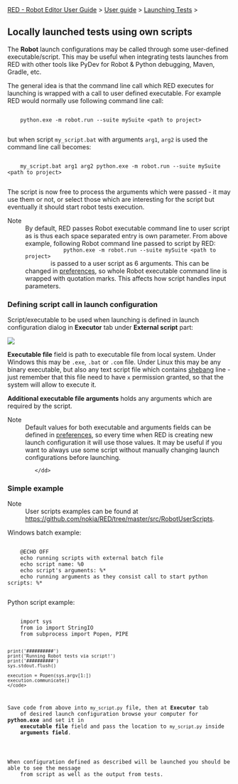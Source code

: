 <html>
<head>
<link href="PLUGINS_ROOT/org.robotframework.ide.eclipse.main.plugin.doc.user/help/style.css" rel="stylesheet" type="text/css"/>
</head>
<body>
<a href="RED/../../../../help/index.html">RED - Robot Editor User Guide</a> &gt; <a href="RED/../../../../help/user_guide/user_guide.html">User guide</a> &gt; <a href="RED/../../../../help/user_guide/launching.html">Launching Tests</a> &gt; 
	<h2>Locally launched tests using own scripts</h2>
<p>The <b>Robot</b> launch configurations may be called through some user-defined executable/script. 
	This may be useful when integrating tests launches from RED with other tools like PyDev for 
	Robot &amp; Python debugging, Maven, Gradle, etc.
	</p>
<p>The general idea is that the command line call which RED executes for launching is wrapped
	with a call to user defined executable. For example RED would normally use following command
	line call:
	</p>
<code>
	python.exe -m robot.run --suite mySuite &lt;path to project&gt;
	</code>
<p>but when script <code>my_script.bat</code> with arguments <code>arg1</code>, <code>arg2</code> is
	used the command line call becomes:
	</p>
<code>
	my_script.bat arg1 arg2 python.exe -m robot.run --suite mySuite &lt;path to project&gt;
	</code>
<p>The script is now free to process the arguments which were passed - it may use them or not, or
	select those which are interesting for the script but eventually it should start robot tests execution.
	</p>
<dl class="note">
<dt>Note</dt>
<dd>By default, RED passes Robot executable command line to user script as is thus each space separated entry is own parameter.
       From above example, following Robot command line passed to script by RED:
       	<code>
            python.exe -m robot.run --suite mySuite &lt;path to project&gt;
        </code>
        is passed to a user script as 6 arguments. This can be changed in <a href="launch_prefs.html">preferences</a>, so whole Robot executable command line is wrapped with quotation marks. This affects how script handles input parameters.
	   </dd>
</dl>
<h3>Defining script call in launch configuration</h3>
<p>Script/executable to be used when launching is defined in launch configuration dialog in <b>Executor</b> tab under <b>External script</b> part:</p>
<img src="images/local_config_exec.png"/>
<p><b>Executable file</b> field is path to executable file from local system. Under Windows this may be <code>.exe</code>,
	<code>.bat</code> or <code>.com</code> file. Under Linux this may be any binary executable, but also 
	any text script file which contains 
	<a class="external" href="https://en.wikipedia.org/wiki/Shebang_(Unix)" target="_blank">shebang</a> line - just 
	remember that this file need to have <code>x</code> permission granted, so that the system will allow to
	execute it.
	</p>
<p><b>Additional executable file arguments</b> holds any arguments which are required by the script.</p>
<dl class="note">
<dt>Note</dt>
<dd>Default values for both executable and arguments fields can be defined in 
	   <a href="launch_prefs.html">preferences</a>, so every
	   time when RED is creating new launch configuration it will use those values. It may be useful if
	   you want to always use some script without manually changing launch configurations before launching.
       
	   </dd>
</dl>
<h3>Simple example</h3>
<dl class="note">
<dt>Note</dt>
<dd>User scripts examples can be found at <a class="external" href="https://github.com/nokia/RED/tree/master/src/RobotUserScripts" target="_blank">https://github.com/nokia/RED/tree/master/src/RobotUserScripts</a>.
	   </dd>
</dl>
<p>Windows batch example:</p>
<code>
    @ECHO OFF
    echo running scripts with external batch file
    echo script name: %0
    echo script's arguments: %*
    echo running arguments as they consist call to start python scripts: %*
    </code>
<p>Python script example:</p>
<code>
	import sys
	from io import StringIO
	from subprocess import Popen, PIPE
	
	print('##########')
	print('Running Robot tests via script!')
	print('##########')
	sys.stdout.flush()
	
	execution = Popen(sys.argv[1:])
	execution.communicate()
	</code>
<p>Save code from above into <code>my_script.py</code> file, then at <b>Executor</b> tab
	of desired launch configuration browse your computer for <b>python.exe</b> and set it in
	<b>executable file</b> field and pass the location to <code>my_script.py</code> inside
	<b>arguments field</b>.
	</p>
<p>When configuration defined as described will be launched you should be able to see the message
	from script as well as the output from tests.
	</p>
</body>
</html>